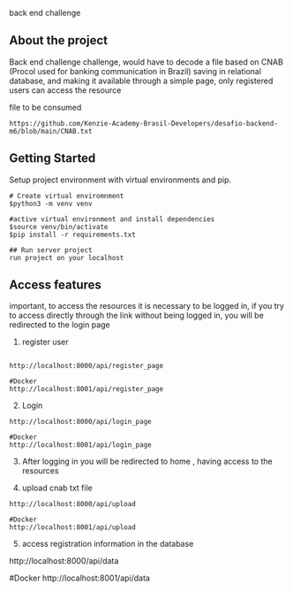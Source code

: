 back end challenge

## About the project

Back end challenge challenge, would have to decode a file based on CNAB (Procol used for banking communication in Brazil) 
saving in relational database, and making it available through a simple page, only registered users can access the resource

file to be consumed
````
https://github.com/Kenzie-Academy-Brasil-Developers/desafio-backend-m6/blob/main/CNAB.txt
````

##


## Getting Started

Setup project environment with virtual environments and pip.
```
# Create virtual enviromnment
$python3 -m venv venv 

#active virtual environment and install dependencies
$source venv/bin/activate
$pip install -r requirements.txt

## Run server project 
run project on your localhost
```

## Access features

important, to access the resources it is necessary to be logged in,
if you try to access directly through the link without being logged in, you will be redirected to the login page

1. register user
````

http://localhost:8000/api/register_page

#Docker
http://localhost:8001/api/register_page
````
2. Login 
````
http://localhost:8000/api/login_page

#Docker
http://localhost:8001/api/login_page
````
3. After logging in you will be redirected to home , having access to the resources

4. upload cnab txt file
````
http://localhost:8000/api/upload

#Docker
http://localhost:8001/api/upload
````
5. access registration information in the database

http://localhost:8000/api/data

#Docker
http://localhost:8001/api/data
````


